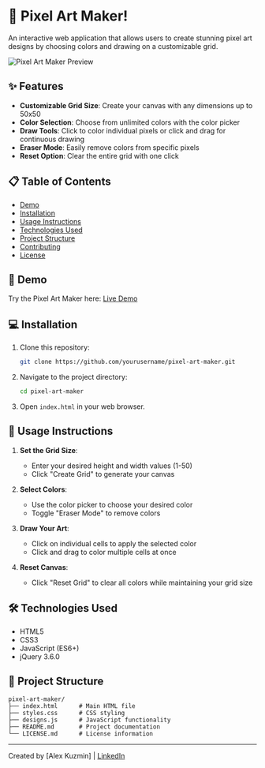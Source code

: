 # 🎨 Pixel Art Maker!

An interactive web application that allows users to create stunning pixel art designs by choosing colors and drawing on a customizable grid.

![Pixel Art Maker Preview](https://via.placeholder.com/800x400?text=Pixel+Art+Maker+Preview)

## ✨ Features

- **Customizable Grid Size**: Create your canvas with any dimensions up to 50x50
- **Color Selection**: Choose from unlimited colors with the color picker
- **Draw Tools**: Click to color individual pixels or click and drag for continuous drawing
- **Eraser Mode**: Easily remove colors from specific pixels
- **Reset Option**: Clear the entire grid with one click

## 📋 Table of Contents

- [Demo](#demo)
- [Installation](#installation)
- [Usage Instructions](#usage-instructions)
- [Technologies Used](#technologies-used)
- [Project Structure](#project-structure)
- [Contributing](#contributing)
- [License](#license)

## 🚀 Demo

Try the Pixel Art Maker here: [Live Demo](https://your-demo-link.com)

## 💻 Installation

1. Clone this repository:
   ```bash
   git clone https://github.com/yourusername/pixel-art-maker.git
   ```

2. Navigate to the project directory:
   ```bash
   cd pixel-art-maker
   ```

3. Open `index.html` in your web browser.

## 📝 Usage Instructions

1. **Set the Grid Size**:
   - Enter your desired height and width values (1-50)
   - Click "Create Grid" to generate your canvas

2. **Select Colors**:
   - Use the color picker to choose your desired color
   - Toggle "Eraser Mode" to remove colors

3. **Draw Your Art**:
   - Click on individual cells to apply the selected color
   - Click and drag to color multiple cells at once

4. **Reset Canvas**:
   - Click "Reset Grid" to clear all colors while maintaining your grid size

## 🛠️ Technologies Used

- HTML5
- CSS3
- JavaScript (ES6+)
- jQuery 3.6.0

## 📁 Project Structure

```
pixel-art-maker/
├── index.html      # Main HTML file
├── styles.css      # CSS styling
├── designs.js      # JavaScript functionality
├── README.md       # Project documentation
└── LICENSE.md      # License information
```

---

Created by [Alex Kuzmin] | [LinkedIn](https://www.linkedin.com/in/alexander-kuzmin/)

